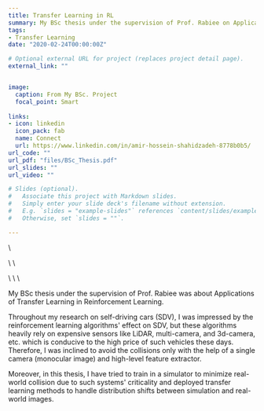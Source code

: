 ```yaml
---
title: Transfer Learning in RL
summary: My BSc thesis under the supervision of Prof. Rabiee on Applications of Transfer Learning in Reinforcement Learning.
tags:
- Transfer Learning
date: "2020-02-24T00:00:00Z"

# Optional external URL for project (replaces project detail page).
external_link: ""


image:
  caption: From My BSc. Project
  focal_point: Smart
   
links:
- icon: linkedin
  icon_pack: fab
  name: Connect
  url: https://www.linkedin.com/in/amir-hossein-shahidzadeh-8778b0b5/
url_code: ""
url_pdf: "files/BSc_Thesis.pdf"
url_slides: ""
url_video: ""

# Slides (optional).
#   Associate this project with Markdown slides.
#   Simply enter your slide deck's filename without extension.
#   E.g. `slides = "example-slides"` references `content/slides/example-slides.md`.
#   Otherwise, set `slides = ""`.

---
```

 \
 
 \  \
 
 \   \   \ 
 
My BSc thesis under the supervision of Prof. Rabiee was 
about Applications of Transfer Learning in Reinforcement Learning.

Throughout my research on self-driving cars (SDV), 
I was impressed by the reinforcement learning algorithms' effect on SDV, but these algorithms heavily rely on expensive sensors like LiDAR, multi-camera, and 3d-camera, etc. which is conducive to the high price of such vehicles these days. Therefore, I was inclined to avoid the collisions only with the help of a single camera (monocular image) and high-level feature extractor.  

Moreover, in this thesis, I have tried to train in a simulator to minimize real-world collision due to such systems' criticality and deployed transfer learning methods to handle distribution shifts between simulation and real-world images.



